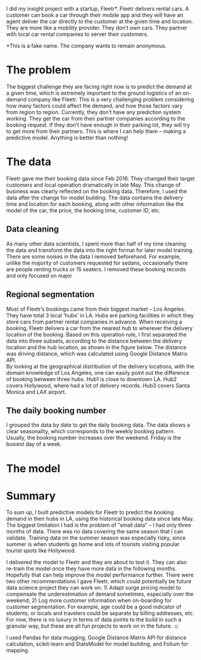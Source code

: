 I did my insight project with a startup, Fleetr*. Fleetr delivers rental cars. A customer can book a car through their mobile app and they will have an agent deliver the car directly to the customer at the given time and location. They are more like a mobility provider. They don’t own cars. They partner with local car rental companies to server their customers. *This is a fake name. The company wants to remain anonymous. # The problem The biggest challenge they are facing right now is to predict the demand at a given time, which is extremely important to the ground logistics of an on-demand company like Fleetr. This is a very challenging problem considering how many factors could affect the demand, and how those factors vary from region to region. Currently, they don’t have any prediction system working. They get the car from their partner companies according to the booking request. If they don’t have enough in their parking lot, they will try to get more from their partners. This is where I can help them – making a predictive model. Anything is better than nothing!  # The dataFleetr gave me their booking data since Feb 2016. They changed their target customers and local operation dramatically in late May. This change of business was clearly reflected on the booking data. Therefore, I used the data after the change for model building. The data contains the delivery time and location for each booking, along with other information like the model of the car, the price, the booking time, customer ID, etc. ## Data cleaning As many other data scientists, I spent more than half of my time cleaning the data and transform the data into the right format for later model training. There are some noises in the data I removed beforehand. For example, unlike the majority of customers requested for sedans, occasionally there are people renting trucks or 15 seaters. I removed these booking records and only focused on major    ## Regional segmentationMost of Fleetr’s bookings came from their biggest market – Los Angeles. They have total 3 local ‘hubs’ in LA. Hubs are parking facilities in which they store cars from partner rental companies in advance. When receiving a booking, Fleetr delivers a car from the nearest hub to wherever the delivery location of the booking. Based on this operation rule, I first separated the data into three subsets, according to the distance between the delivery location and the hub location, as shown in the figure below. The distance was driving distance, which was calculated using Google Distance Matrix API.  By looking at the geographical distribution of the delivery locations, with the domain knowledge of Los Angeles, one can easily point out the difference of booking between three hubs. Hub1 is close to downtown LA. Hub2 covers Hollywood, where had a lot of delivery records. Hub3 covers Santa Monica and LAX airport.  ## The daily booking numberI grouped the data by date to get the daily booking data. The data shows a clear seasonality, which corresponds to the weekly booking pattern. Usually, the booking number increases over the weekend. Friday is the busiest day of a week. # The model  # SummaryTo sum up, I built predictive models for Fleetr to predict the booking demand in their hubs in LA, using the historical booking data since late May. The biggest limitation I had is the problem of “small data” – I had only three months of data. There was no data covering the same season that I can validate. Training data on the summer season was especially risky, since summer is when students go home and lots of tourists visiting popular tourist spots like Hollywood. I delivered the model to Fleetr and they are about to test it. They can also re-train the model once they have more data in the following months. Hopefully that can help improve the model performance further. There were two other recommendations I gave Fleetr, which could potentially be future data science project they can work on: 1) Adapt surge pricing model to compensate the underestimation of demand sometimes, especially over the weekend; 2) Log more customer information when on-boarding for customer segmentation. For example, age could be a good indicator of students, or locals and travelers could be separate by billing addresses, etc. For now, there is no luxury in terms of data points to the build in such a granular way, but these are all fun projects to work on in the future. ☺ I used Pandas for data mugging, Google Distance Matrix API for distance calculation, scikit-learn and StatsModel for model building, and Folium for mapping. 